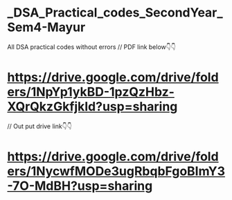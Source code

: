 # _DSA_Practical_codes_SecondYear_Sem4-Mayur
All DSA practical codes without errors
// PDF link below👇👇
# https://drive.google.com/drive/folders/1NpYp1ykBD-1pzQzHbz-XQrQkzGkfjkId?usp=sharing
// Out put drive link👇👇
# https://drive.google.com/drive/folders/1NycwfMODe3ugRbqbFgoBImY3-7O-MdBH?usp=sharing
